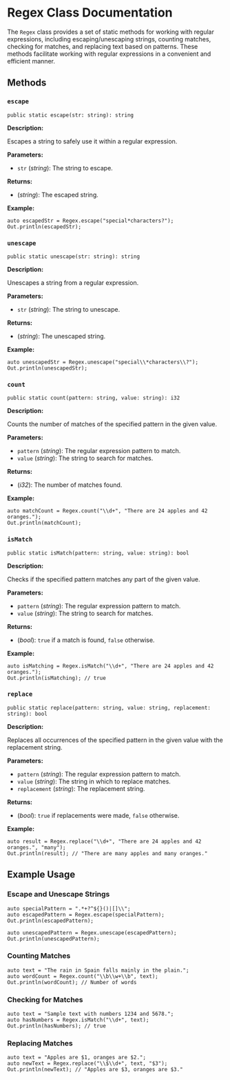 # Regex Class Documentation

The `Regex` class provides a set of static methods for working with regular expressions, 
including escaping/unescaping strings, counting matches, checking for matches, and replacing text based on patterns. 
These methods facilitate working with regular expressions in a convenient and efficient manner.

## Methods

### `escape`

```vein
public static escape(str: string): string
```

**Description:**

Escapes a string to safely use it within a regular expression.

**Parameters:**

- `str` (_string_): The string to escape.

**Returns:**

- (_string_): The escaped string.

**Example:**

```vein
auto escapedStr = Regex.escape("special*characters?");
Out.println(escapedStr);
```

### `unescape`

```vein
public static unescape(str: string): string
```

**Description:**

Unescapes a string from a regular expression.

**Parameters:**

- `str` (_string_): The string to unescape.

**Returns:**

- (_string_): The unescaped string.

**Example:**

```vein
auto unescapedStr = Regex.unescape("special\\*characters\\?");
Out.println(unescapedStr);
```

### `count`

```vein
public static count(pattern: string, value: string): i32
```

**Description:**

Counts the number of matches of the specified pattern in the given value.

**Parameters:**

- `pattern` (_string_): The regular expression pattern to match.
- `value` (_string_): The string to search for matches.

**Returns:**

- (_i32_): The number of matches found.

**Example:**

```vein
auto matchCount = Regex.count("\\d+", "There are 24 apples and 42 oranges.");
Out.println(matchCount);
```

### `isMatch`

```vein
public static isMatch(pattern: string, value: string): bool
```

**Description:**

Checks if the specified pattern matches any part of the given value.

**Parameters:**

- `pattern` (_string_): The regular expression pattern to match.
- `value` (_string_): The string to search for matches.

**Returns:**

- (_bool_): `true` if a match is found, `false` otherwise.

**Example:**

```vein
auto isMatching = Regex.isMatch("\\d+", "There are 24 apples and 42 oranges.");
Out.println(isMatching); // true
```

### `replace`

```vein
public static replace(pattern: string, value: string, replacement: string): bool
```

**Description:**

Replaces all occurrences of the specified pattern in the given value with the replacement string.

**Parameters:**

- `pattern` (_string_): The regular expression pattern to match.
- `value` (_string_): The string in which to replace matches.
- `replacement` (_string_): The replacement string.

**Returns:**

- (_bool_): `true` if replacements were made, `false` otherwise.

**Example:**

```vein
auto result = Regex.replace("\\d+", "There are 24 apples and 42 oranges.", "many");
Out.println(result); // "There are many apples and many oranges."
```

## Example Usage

### Escape and Unescape Strings

```vein
auto specialPattern = ".*+?^${}()|[]\\";
auto escapedPattern = Regex.escape(specialPattern);
Out.println(escapedPattern); 

auto unescapedPattern = Regex.unescape(escapedPattern);
Out.println(unescapedPattern);
```

### Counting Matches

```vein
auto text = "The rain in Spain falls mainly in the plain.";
auto wordCount = Regex.count("\\b\\w+\\b", text);
Out.println(wordCount); // Number of words
```

### Checking for Matches

```vein
auto text = "Sample text with numbers 1234 and 5678.";
auto hasNumbers = Regex.isMatch("\\d+", text);
Out.println(hasNumbers); // true
```

### Replacing Matches

```vein
auto text = "Apples are $1, oranges are $2.";
auto newText = Regex.replace("\\$\\d+", text, "$3");
Out.println(newText); // "Apples are $3, oranges are $3."
```
